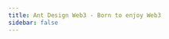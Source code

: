 ```yaml
---
title: Ant Design Web3 - Born to enjoy Web3
sidebar: false
---
```


<code src="./home/index" inline><code>
